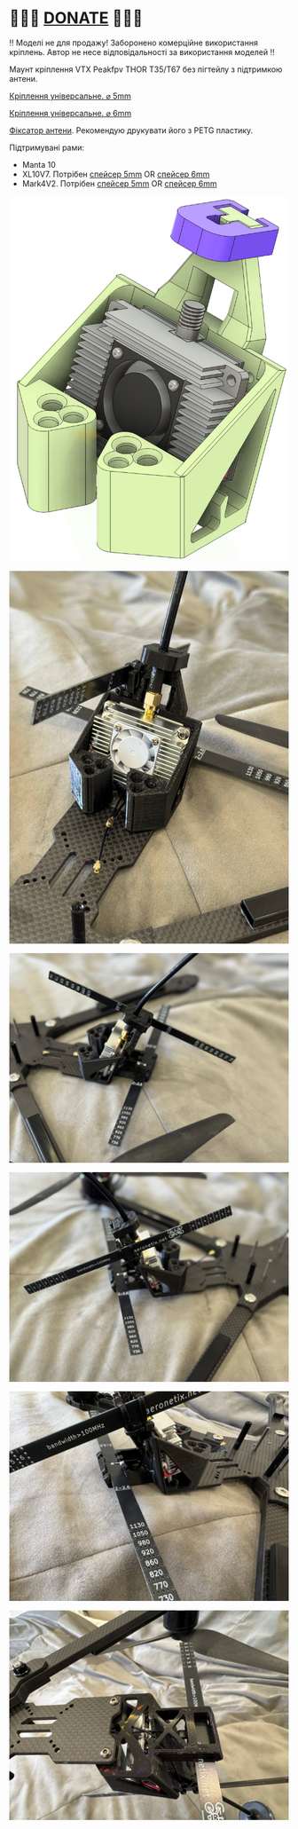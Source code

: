 
# 🍩🍩🍩 [DONATE](https://send.monobank.ua/jar/8GPxyGjM8E) 🍩🍩🍩

‼️ Моделі не для продажу! Заборонено комерційне використання кріплень. Автор не несе відповідальності за використання моделей ‼️


Маунт кріплення VTX Peakfpv THOR T35/T67 без пігтейлу з підтримкою антени.


[Кріплення універсальне. ⌀ 5mm](https://github.com/dmytr0/glory_to_ukraine/blob/master/FPV_ANT_mount/THOR_vtx_mount/thor_mount_universal_5mm.stl)

[Кріплення універсальне. ⌀ 6mm](https://github.com/dmytr0/glory_to_ukraine/blob/master/FPV_ANT_mount/THOR_vtx_mount/thor_mount_universal_6mm.stl)

[Фіксатор антени](https://github.com/dmytr0/glory_to_ukraine/blob/master/FPV_ANT_mount/THOR_vtx_mount/sma_fixture.stl). Рекомендую друкувати його з PETG пластику.

Підтримувані рами:

- Manta 10
- XL10V7. Потрібен [спейсер 5mm](xl10v7_spacer_5mm.stl) OR [спейсер 6mm](xl10v7_spacer_5mm.stl)
- Mark4V2. Потрібен [спейсер 5mm](mark4v2_spacer_5mm.stl) OR [спейсер 6mm](mark4v2_spacer_6mm.stl)


![](/FPV_ANT_mount/THOR_vtx_mount/media/1.png)

![](/FPV_ANT_mount/THOR_vtx_mount/media/2.jpg)

![](/FPV_ANT_mount/THOR_vtx_mount/media/3.jpg)

![](/FPV_ANT_mount/THOR_vtx_mount/media/4.jpg)

![](/FPV_ANT_mount/THOR_vtx_mount/media/5.jpg)

![](/FPV_ANT_mount/THOR_vtx_mount/media/6.jpg)

